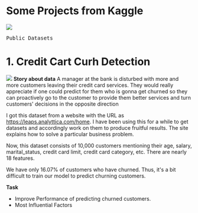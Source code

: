 # Some Projects from Kaggle 
![](/img/public_dataset.png)
<pre>
Public Datasets
</pre>

# 1. Credit Cart Curh Detection 
![](/img/ccc_cover.png)
**Story about data**
A manager at the bank is disturbed with more and more customers leaving their credit card services. They would really appreciate if one could predict for them who is gonna get churned so they can proactively go to the customer to provide them better services and turn customers' decisions in the opposite direction

I got this dataset from a website with the URL as https://leaps.analyttica.com/home. I have been using this for a while to get datasets and accordingly work on them to produce fruitful results. The site explains how to solve a particular business problem.

Now, this dataset consists of 10,000 customers mentioning their age, salary, marital_status, credit card limit, credit card category, etc. There are nearly 18 features.

We have only 16.07% of customers who have churned. Thus, it's a bit difficult to train our model to predict churning customers.

**Task**
* Improve Performance of predicting churned customers.
* Most Influential Factors
